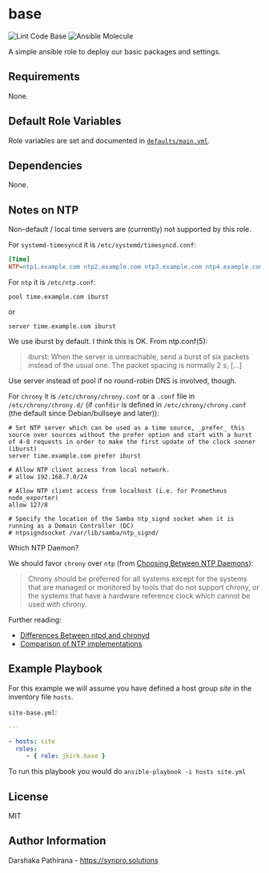 base
====

![Lint Code Base](https://github.com/jkirk/ansible-role-base/actions/workflows/linter.yml/badge.svg)
![Ansible Molecule](https://github.com/jkirk/ansible-role-base/actions/workflows/molecule.yml/badge.svg)

A simple ansible role to deploy our basic packages and settings.

Requirements
------------

None.

Default Role Variables
----------------------

Role variables are set and documented in [`defaults/main.yml`](defaults/main.yml).

Dependencies
------------

None.

Notes on NTP
------------

Non-default / local time servers are (currently) not supported by this role.

For `systemd-timesyncd` it is `/etc/systemd/timesyncd.conf`:
```ini
[Time]
NTP=ntp1.example.com ntp2.example.com ntp3.example.com ntp4.example.com
```

For `ntp` it is `/etc/ntp.conf`:
```text
pool time.example.com iburst
```

or

```text
server time.example.com iburst
```

We use iburst by default. I think this is OK. From ntp.conf(5):

  > iburst: When the server is unreachable, send a burst of six packets instead of the usual one. The packet spacing is normally 2 s; [...]

Use server instead of pool if no round-robin DNS is involved, though.

For `chrony` it is `/etc/chrony/chrony.conf` or a `.conf` file in `/etc/chrony/chrony.d/` (if `confdir` is defined in `/etc/chrony/chrony.conf` (the default since Debian/bullseye and later)):

```text
# Set NTP server which can be used as a time source, _prefer_ this source over sources without the prefer option and start with a burst of 4-8 requests in order to make the first update of the clock sooner (iburst)
server time.example.com prefer iburst

# Allow NTP client access from local network.
# allow 192.168.7.0/24

# Allow NTP client access from localhost (i.e. for Prometheus node_exporter)
allow 127/8

# Specify the location of the Samba ntp_signd socket when it is running as a Domain Controller (DC)
# ntpsigndsocket /var/lib/samba/ntp_signd/
```

Which NTP Daemon?

We should favor `chrony` over `ntp` (from [Choosing Between NTP Daemons](https://access.redhat.com/documentation/en-us/red_hat_enterprise_linux/7/html-single/system_administrators_guide#sect-Choosing_between_NTP_daemon)):

  > Chrony should be preferred for all systems except for the systems that are managed or monitored by tools that do not support chrony, or the systems that have a hardware reference clock which cannot be used with chrony.

Further reading:

* [Differences Between ntpd and chronyd](https://access.redhat.com/documentation/en-us/red_hat_enterprise_linux/7/html-single/system_administrators_guide/index#sect-differences_between_ntpd_and_chronyd)
* [Comparison of NTP implementations](https://chrony.tuxfamily.org/comparison.html)

Example Playbook
----------------

For this example we will assume you have defined a host group *site* in the inventory file `hosts`.

`site-base.yml`:


```yaml
---

- hosts: site
  roles:
     - { role: jkirk.base }
```

To run this playbook you would do `ansible-playbook -i hosts site.yml`

License
-------

MIT

Author Information
------------------

Darshaka Pathirana - <https://synpro.solutions>
